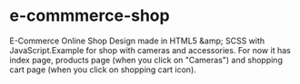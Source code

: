 # e-commmerce-shop
E-Commerce Online Shop Design made in HTML5 &amp;amp; SCSS with JavaScript.Example for shop with cameras and accessories.  For now it has index page, products page (when you click on "Cameras") and shopping cart page (when you click on shopping cart icon).
